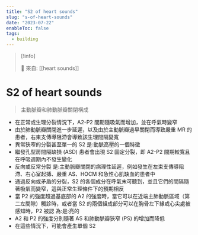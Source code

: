 ```yaml
---
title: "S2 of heart sounds"
slug: "s-of-heart-sounds"
date: "2023-07-22"
enableToc: false
tags:
  - building
---
```


> [!info]
>
> 🌱 來自: [[heart sounds]]

# S2 of heart sounds

> 主動脈瓣和肺動脈瓣關閉構成

- 在正常或生理分裂情況下，A2-P2 間期隨吸氣而增加，並在呼氣時變窄
- 由於肺動脈瓣關閉進一步延遲，以及由於主動脈瓣過早關閉而導致嚴重 MR 的患者，右束支傳導阻滯會導致該生理間隔變寬
- 異常狹窄的分裂甚至單一的 S2 是:動脈高壓的一個特徵
- 繼發孔型房間隔缺損 (ASD) 患者會出現 S2 固定分裂，即 A2-P2 間期較寬且在呼吸週期內不發生變化
- 反向或反常分裂 是:主動脈瓣關閉的病理性延遲，例如發生在左束支傳導阻滯、右心室起搏、嚴重 AS、HOCM 和急性心肌缺血的患者中
- 通過反向或矛盾的分裂，S2 的各個成分在呼氣末可聽到，並且它們的間隔隨著吸氣而變窄，這與正常生理條件下的預期相反
- 當 P2 的強度超過基底部的 A2 的強度時，當它可以在近端主肺動脈區域（第二左間隙）觸診時，或者當 S2 的兩個組成部分可以在胸骨左下緣或心尖處被感知時，P2 被認 為:是:亮的
- A2 和 P2 的強度分別隨著 AS 和肺動脈瓣狹窄 (PS) 的增加而降低
- 在這些情況下，可能會產生單個 S2

